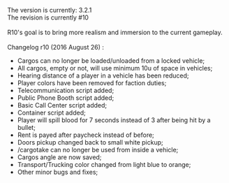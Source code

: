 The version is currently: 3.2.1<br>
The revision is currently #10
<br><br>
R10's goal is to bring more realism and immersion to the current gameplay.
<br><br>
Changelog r10 (2016 August 26) :
  - Cargos can no longer be loaded/unloaded from a locked vehicle;
  - All cargos, empty or not, will use minimum 10u of space in vehicles;
  - Hearing distance of a player in a vehicle has been reduced;
  - Player colors have been removed for faction duties;
  - Telecommunication script added;
  - Public Phone Booth script added;
  - Basic Call Center script added;
  - Container script added;
  - Player will spill blood for 7 seconds instead of 3 after being hit by a bullet;
  - Rent is payed after paycheck instead of before;
  - Doors pickup changed back to small white pickup;
  - /cargotake can no longer be used from inside a vehicle;
  - Cargos angle are now saved;
  - Transport/Trucking color changed from light blue to orange;
  - Other minor bugs and fixes;
